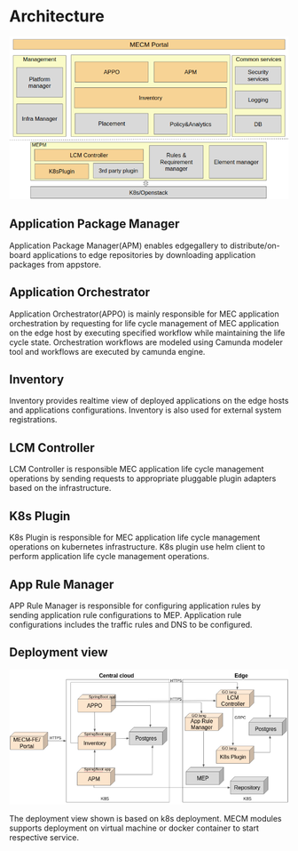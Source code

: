 Architecture
==============


![.](/uploads/images/2020/0924/mecm-architecture.png "mecm-architecture.png")


## Application Package Manager
 Application Package Manager(APM) enables edgegallery to distribute/on-board applications to edge repositories by
  downloading application packages from appstore. 
  
  
## Application Orchestrator
 Application Orchestrator(APPO) is mainly responsible for MEC application orchestration by requesting for life cycle
  management of MEC application on the edge host by executing specified workflow while maintaining the life cycle state.
  Orchestration workflows are modeled using Camunda modeler tool and workflows are executed by camunda engine. 


## Inventory
 Inventory provides realtime view of deployed applications on the edge hosts and applications configurations. Inventory
  is also used for external system registrations.  


## LCM Controller
 LCM Controller is responsible MEC application life cycle management operations by sending requests to appropriate
  pluggable plugin adapters based on the infrastructure.
  
  
## K8s Plugin
 K8s Plugin is responsible for MEC application life cycle management operations on kubernetes infrastructure. K8s plugin
  use helm
  client to perform application life cycle management operations.

 
## App Rule Manager
 APP Rule Manager is responsible for configuring application rules by sending application rule configurations to MEP.
  Application rule configurations includes the traffic rules and DNS to be configured.


## Deployment view
![.](/uploads/images/2020/0924/mecm-deployment-overview.png "mecm-deployment-overview.png")

The deployment view shown is based on k8s deployment. MECM modules supports deployment on virtual
 machine or docker container to start respective service.
 
